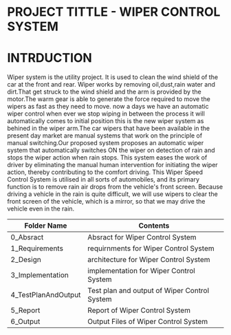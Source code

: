 

# PROJECT TITTLE - WIPER CONTROL SYSTEM 
# INTRDUCTION
Wiper system is the utility project. It is used to clean the wind shield of the car at the front and rear. Wiper works by removing oil,dust,rain water and dirt.That get struck to the wind shield and the arm is provided by the motor.The warm gear is able to generate the force required to move the wipers as fast as they need to move. now a days we have an automatic wiper control when ever we stop wiping in between the process it will automatically comes to initial position this is the new wiper system as behined in the wiper arm.The car wipers that have been available in the present day market are manual systems that work on the principle of manual switching.Our proposed system proposes an automatic wiper system that automatically switches ON the wiper on detection of rain and stops the wiper action when rain stops. This system eases the work of driver by eliminating the manual human intervention for initiating the wiper action, thereby contributing to the comfort driving.
This Wiper Speed Control System is utilised in all sorts of automobiles, and its primary function is to remove rain air drops from the vehicle's front screen. Because driving a vehicle in the rain is quite difficult, we will use wipers to clear the front screen of the vehicle, which is a mirror, so that we may drive the vehicle even in the rain.


| Folder Name | Contents|
|---|---|
|  0_Absract | Absract for  Wiper Control System |
|  1_Requirements | requirnments for Wiper Control System  |
|  2_Design | architecture for Wiper Control System |
|  3_Implementation |implementation for Wiper Control System |
|  4_TestPlanAndOutput | Test plan and output of Wiper Control System|
|  5_Report |Report of Wiper Control System |
|  6_Output | Output Files of Wiper Control System|


